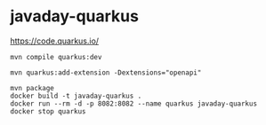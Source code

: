 # javaday-quarkus

https://code.quarkus.io/

```
mvn compile quarkus:dev
```

```
mvn quarkus:add-extension -Dextensions="openapi"
```
```
mvn package
docker build -t javaday-quarkus .
docker run --rm -d -p 8082:8082 --name quarkus javaday-quarkus
docker stop quarkus
```
